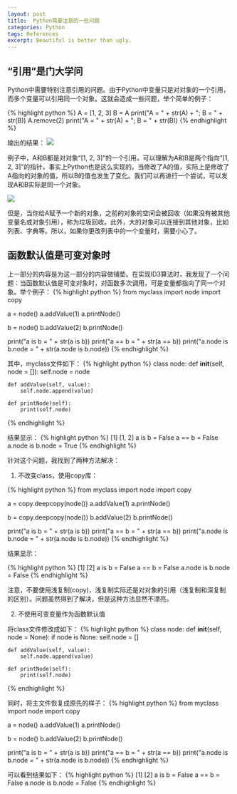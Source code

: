 ```yaml
---
layout: post
title:  Python需要注意的一些问题
categories: Python
tags: References
excerpt: Beautiful is better than ugly.
---
```


## “引用”是门大学问

Python中需要特别注意引用的问题。由于Python中变量只是对对象的一个引用，而多个变量可以引用同一个对象。这就会造成一些问题，举个简单的例子：

{% highlight python %}
A = [1, 2, 3]
B = A
print("A = " + str(A) + "; B = " + str(B))
A.remove(2)
print("A = " + str(A) + "; B = " + str(B))
{% endhighlight %}

输出的结果：
<img src="{{ site.url }}/image/Python/References_Example1-1.png">

例子中，A和B都是对对象“[1, 2, 3]”的一个引用，可以理解为A和B是两个指向“[1, 2, 3]”的指针，事实上Python也是这么实现的。当修改了A的值，实际上是修改了A指向的对象的值，所以B的值也发生了变化。我们可以再进行一个尝试，可以发现A和B实际是同一个对象。

<img src="{{ site.url }}/image/Python/References_Example1-2.png">

但是，当你给A赋予一个新的对象，之前的对象的空间会被回收（如果没有被其他变量名或对象引用），称为垃圾回收。此外，大的对象可以连接到其他对象，比如列表、字典等。所以，如果你更改列表中的一个变量时，需要小心了。

## 函数默认值是可变对象时

上一部分的内容是为这一部分的内容做铺垫。在实现ID3算法时，我发现了一个问题：当函数默认值是可变对象时，对函数多次调用，可是变量都指向了同一个对象。举个例子：
{% highlight python %}
from myclass import node
import copy

a = node()
a.addValue(1)
a.printNode()

b = node()
b.addValue(2)
b.printNode()

print("a is b = " + str(a is b))
print("a == b = " + str(a == b))
print("a.node is b.node = " + str(a.node is b.node))
{% endhighlight %}

其中，myclass文件如下：
{% highlight python %}
class node:
    def __init__(self, node = []):
        self.node = node

    def addValue(self, value):
        self.node.append(value)

    def printNode(self):
        print(self.node)
{% endhighlight %}

结果显示：
{% highlight python %}
[1]
[1, 2]
a is b = False
a == b = False
a.node is b.node = True
{% endhighlight %}

针对这个问题，我找到了两种方法解决：

1. 不改变class，使用copy库：

{% highlight python %}
from myclass import node
import copy

a = copy.deepcopy(node())
a.addValue(1)
a.printNode()

b = copy.deepcopy(node())
b.addValue(2)
b.printNode()

print("a is b = " + str(a is b))
print("a == b = " + str(a == b))
print("a.node is b.node = " + str(a.node is b.node))
{% endhighlight %}

结果显示：

{% highlight python %}
[1]
[2]
a is b = False
a == b = False
a.node is b.node = False
{% endhighlight %}

注意，不要使用浅复制(copy)，浅复制实际还是对对象的引用（浅复制和深复制的区别）。问题虽然得到了解决，但是这种方法显然不漂亮。

2. 不使用可变变量作为函数默认值

将class文件修改成如下：
{% highlight python %}
class node:
    def __init__(self, node = None):
        if node is None:
            self.node = []

    def addValue(self, value):
        self.node.append(value)

    def printNode(self):
        print(self.node)
{% endhighlight %}

同时，将主文件恢复成原先的样子：
{% highlight python %}
from myclass import node
import copy

a = node()
a.addValue(1)
a.printNode()

b = node()
b.addValue(2)
b.printNode()

print("a is b = " + str(a is b))
print("a == b = " + str(a == b))
print("a.node is b.node = " + str(a.node is b.node))
{% endhighlight %}

可以看到结果如下：
{% highlight python %}
[1]
[2]
a is b = False
a == b = False
a.node is b.node = False
{% endhighlight %}
